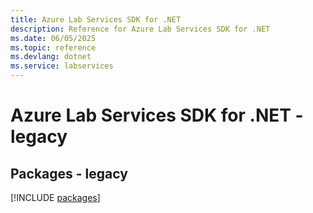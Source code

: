 ```yaml
---
title: Azure Lab Services SDK for .NET
description: Reference for Azure Lab Services SDK for .NET
ms.date: 06/05/2025
ms.topic: reference
ms.devlang: dotnet
ms.service: labservices
---
```

# Azure Lab Services SDK for .NET - legacy
## Packages - legacy
[!INCLUDE [packages](lab-services-index.md)]